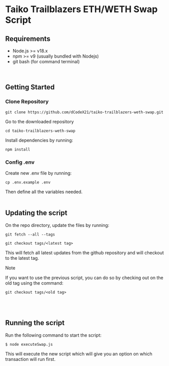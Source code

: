 # Taiko Trailblazers ETH/WETH Swap Script

## Requirements

- Node.js >= v18.x
- npm >= v9 (usually bundled with Nodejs)
- git bash (for command terminal)
<br/>

## Getting Started

### Clone Repository

```
git clone https://github.com/dCodeX21/taiko-trailblazers-weth-swap.git
```

Go to the downloaded repository
```
cd taiko-trailblazers-weth-swap
```

Install dependencies by running:

```
npm install
```

### Config .env

Create new .env file by running:

```
cp .env.example .env
```

Then define all the variables needed.
<br/>
<br/>

## Updating the script

On the repo directory, update the files by running:

```
git fetch --all --tags
```
```
git checkout tags/<latest tag>
```

This will fetch all latest updates from the github repository and will checkout to the latest tag.

> [!NOTE]
> If you want to use the previous script, you can do so by checking out on the old tag using the command:
> ```
> git checkout tags/<old tag>
> ```
<br/>
<br/>

## Running the script

Run the following command to start the script:

```
$ node executeSwap.js
```

This will execute the new script which will give you an option on which transaction will run first.

